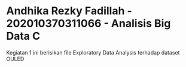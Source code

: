 # Andhika Rezky Fadillah - 202010370311066 - Analisis Big Data C
Kegiatan 1  ini berisikan file Exploratory Data Analysis terhadap dataset OULED
